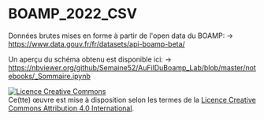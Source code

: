 # BOAMP_2022_CSV

Données brutes mises en forme à partir de l'open data du BOAMP:
-> https://www.data.gouv.fr/fr/datasets/api-boamp-beta/

Un aperçu du schéma obtenu est disponible ici:
-> https://nbviewer.org/github/Semaine52/AuFilDuBoamp_Lab/blob/master/notebooks/_Sommaire.ipynb

<a rel="license" href="http://creativecommons.org/licenses/by/4.0/"><img alt="Licence Creative Commons" style="border-width:0" src="https://i.creativecommons.org/l/by/4.0/88x31.png" /></a><br />Ce(tte) œuvre est mise à disposition selon les termes de la <a rel="license" href="http://creativecommons.org/licenses/by/4.0/">Licence Creative Commons Attribution 4.0 International</a>.
